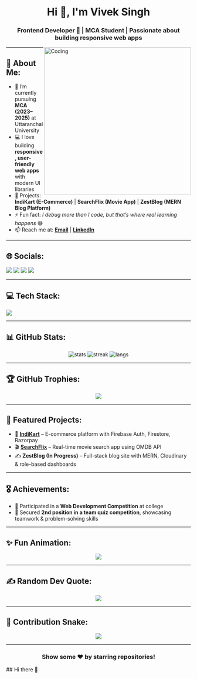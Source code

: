 <!-- Fancy GitHub Profile README -->

<h1 align="center">Hi 👋, I'm Vivek Singh</h1>
<h3 align="center">Frontend Developer 🚀 | MCA Student | Passionate about building responsive web apps</h3>

<img align="right" alt="Coding" width="400" src="https://cdn.dribbble.com/users/1162077/screenshots/3848914/programmer.gif">

---

## 💫 About Me:
- 🌱 I’m currently pursuing **MCA (2023–2025)** at Uttaranchal University  
- 💻 I love building **responsive, user-friendly web apps** with modern UI libraries  
- 🚀 Projects: **IndiKart (E-Commerce)** | **SearchFlix (Movie App)** | **ZestBlog (MERN Blog Platform)**  
- ⚡ Fun fact: *I debug more than I code, but that’s where real learning happens* 😅  
- 📫 Reach me at: **[Email](mailto:vivekrawat08wrk@gmail.com)** | **[LinkedIn](https://linkedin.com/in/05viveksingh)**  

---

## 🌐 Socials:
<p align="left">
<a href="https://linkedin.com/in/05viveksingh"><img src="https://img.shields.io/badge/LinkedIn-%230077B5.svg?logo=linkedin&logoColor=white" /></a>
<a href="https://github.com/vivek08wrk"><img src="https://img.shields.io/badge/GitHub-%23181717.svg?logo=github&logoColor=white" /></a>
<a href="https://indi-kart-ter2.vercel.app/"><img src="https://img.shields.io/badge/Project-IndiKart-%23FF5722.svg?logo=vercel&logoColor=white" /></a>
<a href="https://search-flix-sigma.vercel.app/"><img src="https://img.shields.io/badge/Project-SearchFlix-%2300C853.svg?logo=vercel&logoColor=white" /></a>
</p>

---

## 💻 Tech Stack:
<p>
<img src="https://skillicons.dev/icons?i=html,css,javascript,react,redux,nextjs,vite,tailwind,materialui,firebase,mongodb,nodejs,express,git,github,figma" />
</p>

---

## 📊 GitHub Stats:
<p align="center">
<img src="https://github-readme-stats.vercel.app/api?username=vivek08wrk&show_icons=true&theme=radical" alt="stats" />  
<img src="https://github-readme-streak-stats.herokuapp.com/?user=vivek08wrk&theme=radical" alt="streak" />  
<img src="https://github-readme-stats.vercel.app/api/top-langs/?username=vivek08wrk&layout=compact&theme=radical" alt="langs" />  
</p>

---

## 🏆 GitHub Trophies:
<p align="center">
<img src="https://github-profile-trophy.vercel.app/?username=vivek08wrk&theme=radical&no-frame=true&no-bg=true&margin-w=15" />
</p>

---

## 🚀 Featured Projects:
- 🛒 **[IndiKart](https://indi-kart-ter2.vercel.app/)** – E-commerce platform with Firebase Auth, Firestore, Razorpay  
- 🎬 **[SearchFlix](https://search-flix-sigma.vercel.app/)** – Real-time movie search app using OMDB API  
- ✍️ **ZestBlog (In Progress)** – Full-stack blog site with MERN, Cloudinary & role-based dashboards  

---

## 🎖 Achievements:
- 🏅 Participated in a **Web Development Competition** at college  
- 🥈 Secured **2nd position in a team quiz competition**, showcasing teamwork & problem-solving skills  

---

## ✨ Fun Animation:
<p align="center">
<img src="https://readme-typing-svg.herokuapp.com?font=Fira+Code&size=22&pause=1000&color=F70000&center=true&vCenter=true&width=500&lines=Frontend+Developer+%7C+React+Lover;Learning+Next.js+%26+MERN+Stack;Building+Projects+%F0%9F%9A%80;Open+to+Internships+%26+Collabs+%F0%9F%92%9A" />
</p>

---

## ✍️ Random Dev Quote:
<p align="center">
<img src="https://quotes-github-readme.vercel.app/api?type=horizontal&theme=radical" />
</p>

---

## 🐍 Contribution Snake:
<p align="center">
<img src="https://github.com/vivek08wrk/vivek08wrk/blob/output/github-contribution-grid-snake.svg" />
</p>

---

<h3 align="center">Show some ❤️ by starring repositories!</h3>
## Hi there 👋

<!--
**vivek08wrk/vivek08wrk** is a ✨ _special_ ✨ repository because its `README.md` (this file) appears on your GitHub profile.

Here are some ideas to get you started:

- 🔭 I’m currently working on ...
- 🌱 I’m currently learning ...
- 👯 I’m looking to collaborate on ...
- 🤔 I’m looking for help with ...
- 💬 Ask me about ...
- 📫 How to reach me: ...
- 😄 Pronouns: ...
- ⚡ Fun fact: ...
-->
